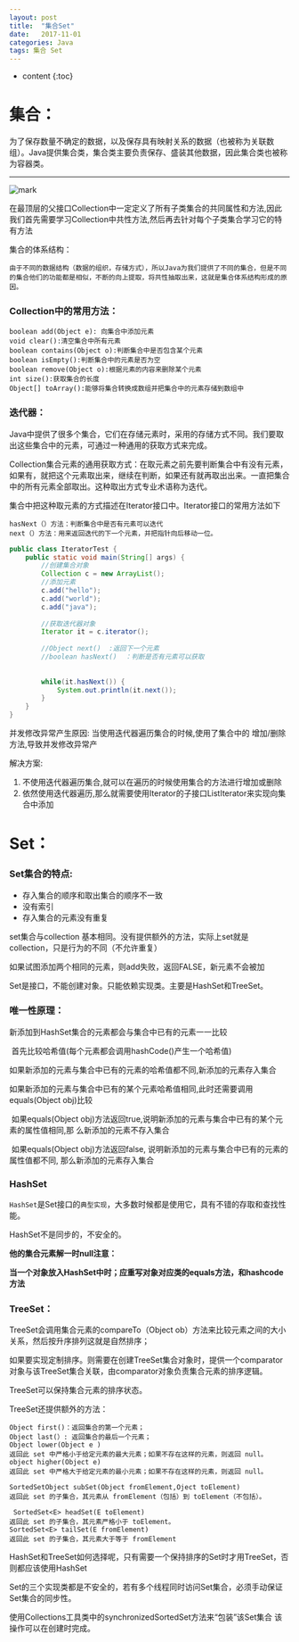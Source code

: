 ```yaml
---
layout: post
title:  "集合Set"
date:   2017-11-01
categories: Java
tags: 集合 Set
---
```


* content
{:toc}
# 集合：

为了保存数量不确定的数据，以及保存具有映射关系的数据（也被称为关联数组）。Java提供集合类，集合类主要负责保存、盛装其他数据，因此集合类也被称为容器类。

<!-- more -->

---

![mark](http://ovct5gg6c.bkt.clouddn.com/blog/171101/1ib9E0mhfH.png?imageslim)

在最顶层的父接口Collection中一定定义了所有子类集合的共同属性和方法,因此我们首先需要学习Collection中共性方法,然后再去针对每个子类集合学习它的特有方法

集合的体系结构：

 	由于不同的数据结构（数据的组织，存储方式），所以Java为我们提供了不同的集合，但是不同的集合他们的功能都是相似，不断的向上提取，将共性抽取出来，这就是集合体系结构形成的原因。

### Collection中的常用方法：

```
boolean add(Object e): 向集合中添加元素
void clear():清空集合中所有元素
boolean contains(Object o):判断集合中是否包含某个元素
boolean isEmpty():判断集合中的元素是否为空
boolean remove(Object o):根据元素的内容来删除某个元素
int size():获取集合的长度
Object[] toArray():能够将集合转换成数组并把集合中的元素存储到数组中
```

### 迭代器：

Java中提供了很多个集合，它们在存储元素时，采用的存储方式不同。我们要取出这些集合中的元素，可通过一种通用的获取方式来完成。

Collection集合元素的通用获取方式：在取元素之前先要判断集合中有没有元素，如果有，就把这个元素取出来，继续在判断，如果还有就再取出出来。一直把集合中的所有元素全部取出。这种取出方式专业术语称为迭代。

集合中把这种取元素的方式描述在Iterator接口中。Iterator接口的常用方法如下    

```
hasNext（）方法：判断集合中是否有元素可以迭代        
next（）方法：用来返回迭代的下一个元素，并把指针向后移动一位。
```

```java
public class IteratorTest {
	public static void main(String[] args) {
		//创建集合对象
		Collection c = new ArrayList();
		//添加元素
		c.add("hello");
		c.add("world");
		c.add("java");
		
		//获取迭代器对象
		Iterator it = c.iterator();
		
		//Object next()  :返回下一个元素
		//boolean hasNext()  ：判断是否有元素可以获取
		
		
		while(it.hasNext()) {
			System.out.println(it.next());
		}
	}
}
```

并发修改异常产生原因:      当使用迭代器遍历集合的时候,使用了集合中的 增加/删除 方法,导致并发修改异常产

解决方案:   

1. 不使用迭代器遍历集合,就可以在遍历的时候使用集合的方法进行增加或删除  
2. 依然使用迭代器遍历,那么就需要使用Iterator的子接口ListIterator来实现向集合中添加

# Set：

### Set集合的特点:

- 存入集合的顺序和取出集合的顺序不一致
- 没有索引
- 存入集合的元素没有重复

set集合与collection 基本相同。没有提供额外的方法，实际上set就是collection，只是行为的不同（不允许重复）

如果试图添加两个相同的元素，则add失败，返回FALSE，新元素不会被加

Set是接口，不能创建对象。只能依赖实现类。主要是HashSet和TreeSet。

### **唯一性原理：**

新添加到HashSet集合的元素都会与集合中已有的元素一一比较        

​	首先比较哈希值(每个元素都会调用hashCode()产生一个哈希值)            

​		 如果新添加的元素与集合中已有的元素的哈希值都不同,新添加的元素存入集合            

​		 如果新添加的元素与集合中已有的某个元素哈希值相同,此时还需要调用equals(Object obj)比较                   

​			如果equals(Object obj)方法返回true,说明新添加的元素与集合中已有的某个元素的属性值相同,那		么新添加的元素不存入集合                

​		  	 如果equals(Object obj)方法返回false, 说明新添加的元素与集合中已有的元素的属性值都不同, 那么新添加的元素存入集合

### HashSet

`HashSet`是Set接口的`典型实现`，大多数时候都是使用它，具有不错的存取和查找性能。

HashSet不是同步的，不安全的。

**他的集合元素解一时null注意：**

**当一个对象放入HashSet中时；应重写对象对应类的equals方法，和hashcode方法**

### TreeSet：

TreeSet会调用集合元素的compareTo（Object ob）方法来比较元素之间的大小关系，然后按升序排列这就是自然排序；

如果要实现定制排序。则需要在创建TreeSet集合对象时，提供一个comparator对象与该TreeSet集合关联，由comparator对象负责集合元素的排序逻辑。

TreeSet可以保持集合元素的排序状态。

TreeSet还提供额外的方法：

```
Object first()：返回集合的第一个元素；
Object last(）: 返回集合的最后一个元素；
Object lower(Object e ) 
返回此 set 中严格小于给定元素的最大元素；如果不存在这样的元素，则返回 null。
object higher(Object e)
返回此 set 中严格大于给定元素的最小元素；如果不存在这样的元素，则返回 null。

SortedSetObject subSet(Object fromElement,Oject toElement)
返回此 set 的子集合，其元素从 fromElement（包括）到 toElement（不包括）。

 SortedSet<E> headSet(E toElement)
返回此 set 的子集合，其元素严格小于 toElement。
SortedSet<E> tailSet(E fromElement)
返回此 set 的子集合，其元素大于等于 fromElement
```

HashSet和TreeSet如何选择呢，只有需要一个保持排序的Set时才用TreeSet，否则都应该使用HashSet

Set的三个实现类都是不安全的，若有多个线程同时访问Set集合，必须手动保证Set集合的同步性。

使用Collections工具类中的synchronizedSortedSet方法来“包装”该Set集合
该操作可以在创建时完成。

